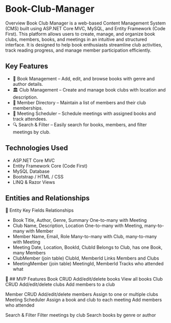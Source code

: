 # Book-Club-Manager

Overview
Book Club Manager is a web-based Content Management System (CMS) built using ASP.NET Core MVC, MySQL, and Entity Framework (Code First). This platform allows users to create, manage, and organize book clubs, members, books, and meetings in an intuitive and structured interface. It is designed to help book enthusiasts streamline club activities, track reading progress, and manage member participation efficiently.

## Key Features
- 📖 Book Management – Add, edit, and browse books with genre and author details.
- 🏛️ Club Management – Create and manage book clubs with location and description.
- 👥 Member Directory – Maintain a list of members and their club memberships.
- 📅 Meeting Scheduler – Schedule meetings with assigned books and track attendees.
- 🔍 Search & Filter – Easily search for books, members, and filter meetings by club.


## Technologies Used
- ASP.NET Core MVC
- Entity Framework Core (Code First)
- MySQL Database
- Bootstrap / HTML / CSS
- LINQ & Razor Views

## Entities and Relationships
🧱 Entity	Key Fields	Relationships
- Book	Title, Author, Genre, Summary	One-to-many with Meeting
- Club	Name, Description, Location	One-to-many with Meeting, many-to-many with Member
- Member	Name, Email, Role	Many-to-many with Club, many-to-many with Meeting
- Meeting	Date, Location, BookId, ClubId	Belongs to Club, has one Book, many Members
- ClubMember (join table)	ClubId, MemberId	Links Members and Clubs
- MeetingMember (join table)	MeetingId, MemberId	Tracks who attended what

🔧 ## MVP Features
Book CRUD
Add/edit/delete books
View all books
Club CRUD
Add/edit/delete clubs
Add members to a club

Member CRUD
Add/edit/delete members
Assign to one or multiple clubs
Meeting Scheduler
Assign a book and club to each meeting
Add members who attended

Search & Filter
Filter meetings by club
Search books by genre or author


